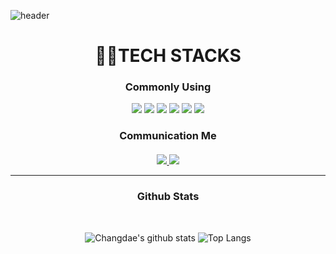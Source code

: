 ![header](https://capsule-render.vercel.app/api?type=Cylinder&color=2&height=200&section=header&text=Welcome!!%20ChangDae's%20Github&fontSize=50&fontAlign=50&fontColor=f7f5f5)

<div align=center><h1> 🏴‍☠️TECH STACKS</h1></div>
<div align=center>
 <h3> Commonly Using </h3>
  <img src="https://img.shields.io/badge/python-3776AB?styleflat-square&logo=python&logoColor=white"> 
  <img src="https://img.shields.io/badge/C-A8B9CC?style=flat-square&logo=C&logoColor=white">
  <img src="https://img.shields.io/badge/Linux-FCC624?style=flat-square&logo=Linux&logoColor=white">
  <img src="https://img.shields.io/badge/Pytorch-EE4C2C?style=flat-square&logo=PyTorch&logoColor=white"/>
  <img src="https://img.shields.io/badge/TensorFlow-FF6F00?style=flat-square&logo=TensorFlow&logoColor=white"/>
  <img src="https://img.shields.io/badge/Docker-2496ED?style=flat-square&logo=Docker&logoColor=white"/>
 
  <h3> Communication Me </h3>

 <h5> <a href ="mailto:lcd479@gmail.com"target="_blank"><img src="https://img.shields.io/badge/Gmail-EA4335?style=flat-square&logo=Gmail&logoColor=white"/>
  <a href ="https://cdlee479.tistory.com/"target="_blank"><img src="https://img.shields.io/badge/Tistory-121D33?style=flat-square&logo=Tistory&logoColor=white"/></a>


<hr>
<h3> Github Stats </h3> <br>

![Changdae's github stats](https://github-readme-stats.vercel.app/api?username=lcd479&show_icons=true&theme=swift )
![Top Langs](https://github-readme-stats.vercel.app/api/top-langs/?username=lcd479&layout=compact&theme=swift)

